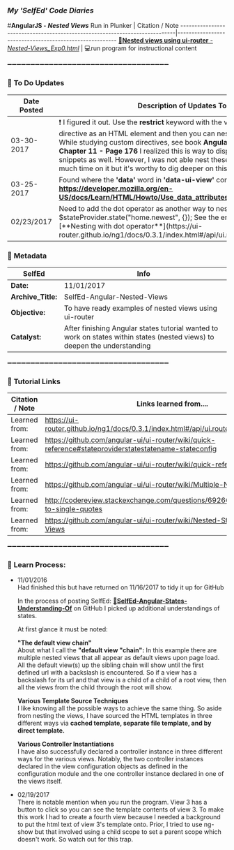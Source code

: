 ### **_My 'SelfEd' Code Diaries_**
#**AngularJS - _Nested Views_**
Run in Plunker | Citation / Note
----------------------------------------------------------------------------|--------------------------------------------------------
[:small_blue_diamond:**Nested views using ui-router** - _Nested-Views_Exp0.html_](https://plnkr.co/edit/x8zGrkmMuajZerl8pS8u?p=preview) | :computer:run program for instructional content


:heavy_minus_sign::heavy_minus_sign::heavy_minus_sign::heavy_minus_sign::heavy_minus_sign::heavy_minus_sign::heavy_minus_sign::heavy_minus_sign::heavy_minus_sign::heavy_minus_sign::heavy_minus_sign::heavy_minus_sign::heavy_minus_sign::heavy_minus_sign::heavy_minus_sign::heavy_minus_sign::heavy_minus_sign::heavy_minus_sign::heavy_minus_sign::heavy_minus_sign::heavy_minus_sign::heavy_minus_sign::heavy_minus_sign::heavy_minus_sign::heavy_minus_sign::heavy_minus_sign::heavy_minus_sign::heavy_minus_sign::heavy_minus_sign::heavy_minus_sign::heavy_minus_sign::heavy_minus_sign::heavy_minus_sign::heavy_minus_sign::heavy_minus_sign:

### :red_circle: **To Do Updates**
**Date Posted**     |  **Description of Updates To Do** 
------------------- | ------------------------------------------------------------------------
03-30-2017          | :heavy_exclamation_mark: I figured it out. Use the **restrict** keyword with the value of **E** to designate a directive as an HTML element and then you can nest another directive into it.    While studying custom directives, see book **AngularJS Up and Running - Chapter 11 - Page 176** I realized this is way to display HTML templates and snippets as well. However, I was not able nest these templates. I did not spend much time on it but it's worthy to dig deeper on this. 
03-25-2017          | Found where the **'data'** word in **'data-ui-view'** comes from. See: **https://developer.mozilla.org/en-US/docs/Learn/HTML/Howto/Use_data_attributes**
02/23/2017          | Need to add the dot operator as another way to nest views. An example: $stateProvider.state("home.newest", {}); See the end of this page at this link [**Nesting with dot operator**](https://ui-router.github.io/ng1/docs/0.3.1/index.html#/api/ui.router.state.$stateProvider)


### :arrow_down_small: **Metadata**
**SelfEd**          |  **Info** 
------------------- | ------------------------------------------------------------------------
**Date:**           | 11/01/2017
**Archive_Title:**  | SelfEd-Angular-Nested-Views
**Objective:**      | To have ready examples of nested views using ui-router
**Catalyst:**       | After finishing Angular states tutorial wanted to work on states within states (nested views) to deepen the understanding 

:heavy_minus_sign::heavy_minus_sign::heavy_minus_sign::heavy_minus_sign::heavy_minus_sign::heavy_minus_sign::heavy_minus_sign::heavy_minus_sign::heavy_minus_sign::heavy_minus_sign::heavy_minus_sign::heavy_minus_sign::heavy_minus_sign::heavy_minus_sign::heavy_minus_sign::heavy_minus_sign::heavy_minus_sign::heavy_minus_sign::heavy_minus_sign::heavy_minus_sign::heavy_minus_sign::heavy_minus_sign::heavy_minus_sign::heavy_minus_sign::heavy_minus_sign::heavy_minus_sign::heavy_minus_sign::heavy_minus_sign::heavy_minus_sign::heavy_minus_sign::heavy_minus_sign::heavy_minus_sign::heavy_minus_sign::heavy_minus_sign::heavy_minus_sign:

### :arrow_down_small: **Tutorial Links**
**Citation / Note**   | **Links learned from....**                                                
----------------------|-------------------------------------------------------------------
Learned from:         | https://ui-router.github.io/ng1/docs/0.3.1/index.html#/api/ui.router.state.$stateProvider
Learned from:         | https://github.com/angular-ui/ui-router/wiki/quick-reference#stateproviderstatestatename-stateconfig
Learned from:         | https://github.com/angular-ui/ui-router/wiki/quick-reference
Learned from:         | https://github.com/angular-ui/ui-router/wiki/Multiple-Named-Views
Learned from:         | http://codereview.stackexchange.com/questions/69266/json-conversion-to-single-quotes
Learned from:         | https://github.com/angular-ui/ui-router/wiki/Nested-States-&-Nested-Views
          
          
:heavy_minus_sign::heavy_minus_sign::heavy_minus_sign::heavy_minus_sign::heavy_minus_sign::heavy_minus_sign::heavy_minus_sign::heavy_minus_sign::heavy_minus_sign::heavy_minus_sign::heavy_minus_sign::heavy_minus_sign::heavy_minus_sign::heavy_minus_sign::heavy_minus_sign::heavy_minus_sign::heavy_minus_sign::heavy_minus_sign::heavy_minus_sign::heavy_minus_sign::heavy_minus_sign::heavy_minus_sign::heavy_minus_sign::heavy_minus_sign::heavy_minus_sign::heavy_minus_sign::heavy_minus_sign::heavy_minus_sign::heavy_minus_sign::heavy_minus_sign::heavy_minus_sign::heavy_minus_sign::heavy_minus_sign::heavy_minus_sign::heavy_minus_sign:

### :arrow_down_small: **Learn Process:**

- 11/01/2016    
  Had finished this but have returned on 11/16/2017 to tidy it up for GitHub
    
  In the process of posting SelfEd: [:small_blue_diamond:**SelfEd-Angular-States-Understanding-Of**](https://github.com/BrianHCombes/SelfEd-Tutorials-AngularJS/tree/master/Angular-States-Understanding-Of) on GitHub I picked up additional understandings of states. 

  At first glance it must be noted:

  **"The default view chain"**   
  About what I call the **"default view "chain":** In this example there are multiple nested views that all appear as default views upon page load. All the default view(s) up the sibling chain will show until the first defined url with a backslash is encountered. So if a view has a backslash for its url and that view is a child of a child of a root view, then all the views from the child through the root will show.
       

  **Various Template Source Techniques**   
  I like knowing all the possible ways to achieve the same thing. So aside from nesting the views, I have sourced the HTML templates in three different ways via **cached template, separate file template, and by direct template.** 
 
  **Various Controller Instantiations**   
  I have also successfully declared a controller instance in three different ways for the various views. Notably, the two controller instances declared in the view configuration objects as defined in the configuration module and the one controller instance declared in one of the views itself.
  
- 02/19/2017   
    There is notable mention when you run the program. View 3 has a button to click so you can see the template contents of view 3. To make this work I had to create a fourth view because I needed a background to put the html text of view 3's template onto. Prior, I tried to use ng-show but that involved using a child scope to set a parent scope which doesn't work. So watch out for this trap.
